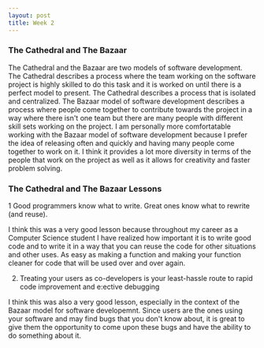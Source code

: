 ```yaml
---
layout: post
title: Week 2
---
```


### The Cathedral and The Bazaar 
The Cathedral and the Bazaar are two models of software development. The Cathedral describes a process where the team working on the software project is highly skilled to do this task and it is worked on until there is a perfect model to present. The Cathedral describes a process that is isolated and centralized. The Bazaar model of software development describes a process where people come together to contribute towards the project in a way where there isn't one team but there are many people with different skill sets working on the project. I am personally more comfortatable working with the Bazaar model of software development because I prefer the idea of releasing often and quickly and having many people come together to work on it. I think it provides a lot more diversity in terms of the people that work on the project as well as it allows for creativity and faster problem solving.

### The Cathedral and The Bazaar Lessons
1 Good programmers know what to write. Great ones know what
to rewrite (and reuse).

I think this was a very good lesson because throughout my career as a Computer Science student I have realized how important it is to write good code and to write it in a way that you can reuse the code for other situations and other uses. As easy as making a function and making your function cleaner for code that will be used over and over again. 

2. Treating your users as co-developers is your least-hassle route to
rapid code improvement and e:ective debugging

I think this was also a very good lesson, especially in the context of the Bazaar model for software developemnt. Since users are the ones using your software and may find bugs that you don't know about, it is great to give them the opportunity to come upon these bugs and have the ability to do something about it. 




